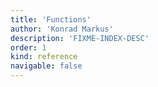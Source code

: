 ```yaml
---
title: 'Functions'
author: 'Konrad Markus'
description: 'FIXME-INDEX-DESC'
order: 1
kind: reference
navigable: false
---
```


